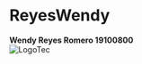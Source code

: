 # ReyesWendy  
**Wendy Reyes Romero
19100800**   
![LogoTec](https://lh3.googleusercontent.com/proxy/Yet8we6kcriKZIx9-BEuXDA_Z9OvF6sH5nuQNLPUQAuzjDmUKwlibCI-gKy2OQtWzL1O5s75LNyTRoKG85d_e_z77Lzp3ppZgIILkSorkbk)
